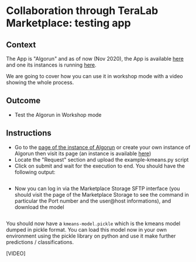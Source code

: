 
# Collaboration through TeraLab Marketplace: testing app

## Context

The App is "Algorun" and as of now (Nov 2020), the App is available [here]() and one its instances is running [here]().

We are going to cover how you can use it in workshop mode with a video showing the whole process. 

## Outcome

* Test the Algorun in Workshop mode

## Instructions

* Go to the [page of the instance of Algorun](https://ws67-af-portal.tl.teralab-datascience.fr/workshop/items/5fb633ea4f5aa7013ddae944) or create your own instance of Algorun then visit its page (an instance is available [here]())
* Locate the "Request" section and upload the example-kmeans.py script 
* Click on submit and wait for the execution to end. You should have the following output:
<pre>
</pre>
* Now you can log in via the Marketplace Storage SFTP interface (you should visit the page of the Marketplace Storage to see the command in particular the Port number and the user@host informations), and download the model 
<pre>
</pre>

You should now have a <code>kmeans-model.pickle</code> which is the kmeans model dumped in pickle format. You can load this model now in your own environment using the pickle library on python and use it make further predictions / classifications.

[VIDEO]



